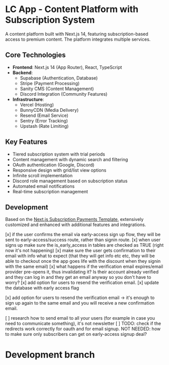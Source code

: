 # LC App - Content Platform with Subscription System

A content platform built with Next.js 14, featuring subscription-based access to premium content. The platform integrates multiple services.

## Core Technologies

- **Frontend**: Next.js 14 (App Router), React, TypeScript
- **Backend**:
  - Supabase (Authentication, Database)
  - Stripe (Payment Processing)
  - Sanity CMS (Content Management)
  - Discord Integration (Community Features)
- **Infrastructure**:
  - Vercel (Hosting)
  - BunnyCDN (Media Delivery)
  - Resend (Email Service)
  - Sentry (Error Tracking)
  - Upstash (Rate Limiting)

## Key Features

- Tiered subscription system with trial periods
- Content management with dynamic search and filtering
- OAuth authentication (Google, Discord)
- Responsive design with grid/list view options
- Infinite scroll implementation
- Discord role management based on subscription status
- Automated email notifications
- Real-time subscription management

## Development

Based on the [Next.js Subscription Payments Template](https://github.com/vercel/nextjs-subscription-payments), extensively customized and enhanced with additional features and integrations.

<!-- TODO -->

<!-- early access -->

[x] if the user confirms the email via early-access sign up flow, they will be sent to early-access/success route, rather than signin route.
[x] when user signs up make sure the is_early_access in tables are checked as TRUE (right now it's not happening)
[x] make sure the user gets confirmation to their email with info what to expect (that they will get info etc etc, they will be able to checkout once the app goes life with the discount when they signin with the same email)
[x] what happens if the verification email expires/email provider pre-opens it, thus invalidating it? Is their account already verified and they can log in and they get an email anyway so you don't have to worry?
[x] add option for users to resend the verification email.
[x] update the database with early access flag

[x] add option for users to resend the verification email -> it's enough to sign up again to the same email and you will receive a new confirmation email.

[ ] research how to send email to all your users (for example in case you need to communicate something), it's not newsletter
[ ] TODO: check if the redirects work correctly for oauth and for email signup.
NOT NEEDED:
how to make sure only subscribers can get on early-access signup deal?

<!--  -->

# Development branch
